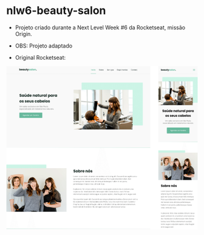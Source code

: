 # nlw6-beauty-salon

- Projeto criado durante a Next Level Week #6 da Rocketseat, missão Origin.

- OBS: Projeto adaptado

- Original Rocketseat:

<a href="https://matheuscostadesign.github.io/nlw6-beauty-salon/"><img src="assets/.github/landing.png" alt="BeautySalon"></a>
